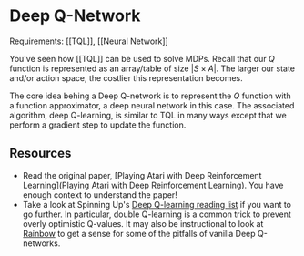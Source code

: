 # Deep Q-Network
Requirements: [[TQL]], [[Neural Network]]

You've seen how [[TQL]] can be used to solve MDPs. Recall that our $Q$ function is represented as an array/table of size $|S \times A|$. The larger our state and/or action space, the costlier this representation becomes. 

The core idea behing a Deep Q-network is to represent the $Q$ function with a function approximator, a deep neural network in this case. The associated algorithm, deep Q-learning, is similar to TQL in many ways except that we perform a gradient step to update the function.

## Resources

* Read the original paper, [Playing Atari with Deep Reinforcement Learning](Playing Atari with Deep Reinforcement Learning). You have enough context to understand the paper!
* Take a look at Spinning Up's [Deep Q-learning reading list](https://spinningup.openai.com/en/latest/spinningup/keypapers.html#a-deep-q-learning) if you want to go further. In particular, double Q-learning is a common trick to prevent overly optimistic Q-values. It may also be instructional to look at [Rainbow](https://arxiv.org/abs/1710.02298) to get a sense for some of the pitfalls of vanilla Deep Q-networks.